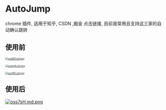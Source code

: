# AutoJump

chrome 插件, 适用于知乎, CSDN ,掘金 点击链接, 目前我常用且支持这三家的自动确认跳转

## 使用前
[<img src="https://s4.ax1x.com/2021/12/06/ossk8O.md.png" alt="ossk8O.md.png" style="zoom: 50%;" />](https://imgtu.com/i/ossk8O)

[<img src="https://s4.ax1x.com/2021/12/06/ossmqA.md.png" alt="ossmqA.md.png" style="zoom:50%;" />](https://imgtu.com/i/ossmqA)

[<img src="https://s4.ax1x.com/2021/12/06/oss3RS.md.png" alt="oss3RS.md.png" style="zoom:50%;" />](https://imgtu.com/i/oss3RS)

## 使用后
[![oss7sH.md.png](https://s4.ax1x.com/2021/12/06/oss7sH.md.png)](https://imgtu.com/i/oss7sH)